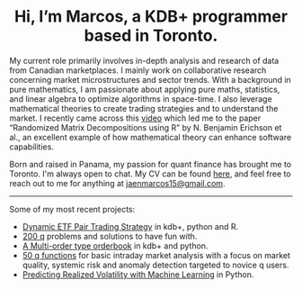 <h1 align="center">Hi, I’m Marcos, a KDB+ programmer based in Toronto.</h1>
  
<p>My current role primarily involves in-depth analysis and research of data from Canadian marketplaces. I mainly work on collaborative research concerning market microstructures and sector trends. With a background in pure mathematics, I am passionate about applying pure maths, statistics, and linear algebra to optimize algorithms in space-time. I also leverage mathematical theories to create trading strategies and to understand the market. I recently came across this <a href="https://www.youtube.com/watch?v=6htbyY3rH1w">video</a> which led me to the paper “Randomized Matrix Decompositions using R” by N. Benjamin Erichson et al., an excellent example of how mathematical theory can enhance software capabilities.</p>
        <p>Born and raised in Panama, my passion for quant finance has brought me to Toronto. I'm always open to chat. My CV can be found <a href="https://www.jaenmarcos.com">here</a>, and feel free to reach out to me for anything at <a href="mailto:jaenmarcos15@gmail.com">jaenmarcos15@gmail.com</a>.</p>
      </td>
    </tr>
  </table>
</article>

<hr>

<p>Some of my most recent projects:</p>

<ul>
  <li><a href="www.jaenmarcos.com">Dynamic ETF Pair Trading Strategy</a> in kdb+, python and R.</li>
  <li><a href="https://github.com/jaen15marcos/q">200 q</a> problems and solutions to have fun with.</li>
  <li><a href="www.jaenmarcos.com">A Multi-order type orderbook</a> in kdb+ and python.</li>
  <li><a href="https://github.com/jaen15marcos/q">50 q functions</a> for basic intraday market analysis with a focus on market quality, systemic risk and anomaly detection targeted to novice q users.</li>
  <li><a href="www.jaenmarcos.com">Predicting Realized Volatility with Machine Learning</a> in Python.</li>
</ul>

</body>
</html>
